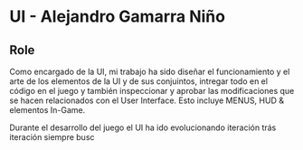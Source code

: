 # UI - Alejandro Gamarra Niño
## Role
Como encargado de la UI, mi trabajo ha sido diseñar el funcionamiento y el arte de los elementos de la UI y de sus conjuintos, intregar todo en el código en el juego y también inspeccionar y aprobar las modificaciones que se hacen relacionados con el User Interface. Esto incluye MENUS, HUD & elementos In-Game.   

Durante el desarrollo del juego el UI ha ido evolucionando iteración trás iteración siempre busc
<!--stackedit_data:
eyJoaXN0b3J5IjpbLTM2NzAyMjk1NSwxNTI2MDcwNDQxXX0=
-->